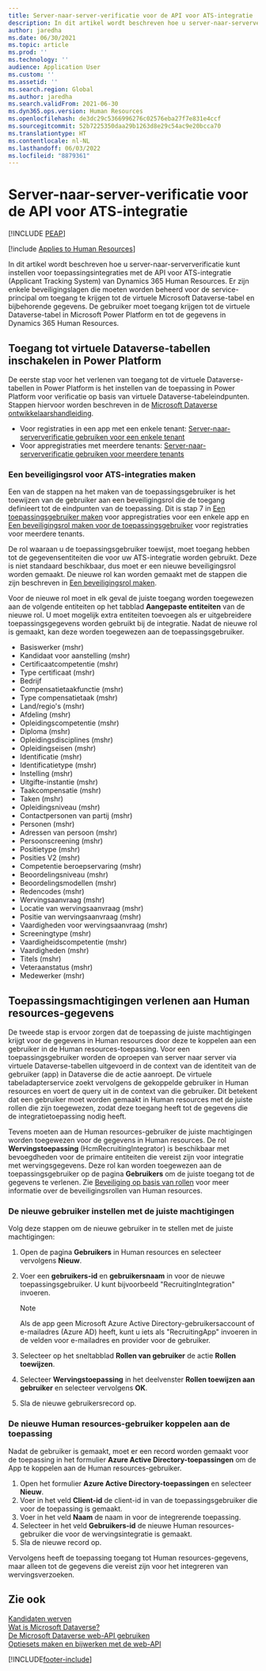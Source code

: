```yaml
---
title: Server-naar-server-verificatie voor de API voor ATS-integratie
description: In dit artikel wordt beschreven hoe u server-naar-serververificatie kunt instellen voor integraties met de API voor ATS-integratie (Applicant Tracking System) van Dynamics 365 Human Resources.
author: jaredha
ms.date: 06/30/2021
ms.topic: article
ms.prod: ''
ms.technology: ''
audience: Application User
ms.custom: ''
ms.assetid: ''
ms.search.region: Global
ms.author: jaredha
ms.search.validFrom: 2021-06-30
ms.dyn365.ops.version: Human Resources
ms.openlocfilehash: de3dc29c5366996276c02576eba27f7e831e4ccf
ms.sourcegitcommit: 52b7225350daa29b1263d8e29c54ac9e20bcca70
ms.translationtype: HT
ms.contentlocale: nl-NL
ms.lasthandoff: 06/03/2022
ms.locfileid: "8879361"
---
```

# <a name="server-to-server-authentication-for-the-ats-integration-api"></a>Server-naar-server-verificatie voor de API voor ATS-integratie


[!INCLUDE [PEAP](../includes/peap-1.md)]

[!include [Applies to Human Resources](../includes/applies-to-hr.md)]

In dit artikel wordt beschreven hoe u server-naar-serververificatie kunt instellen voor toepassingsintegraties met de API voor ATS-integratie (Applicant Tracking System) van Dynamics 365 Human Resources. Er zijn enkele beveiligingslagen die moeten worden beheerd voor de service-principal om toegang te krijgen tot de virtuele Microsoft Dataverse-tabel en bijbehorende gegevens. De gebruiker moet toegang krijgen tot de virtuele Dataverse-tabel in Microsoft Power Platform en tot de gegevens in Dynamics 365 Human Resources.

## <a name="enable-access-to-dataverse-virtual-tables-in-power-platform"></a>Toegang tot virtuele Dataverse-tabellen inschakelen in Power Platform

De eerste stap voor het verlenen van toegang tot de virtuele Dataverse-tabellen in Power Platform is het instellen van de toepassing in Power Platform voor verificatie op basis van virtuele Dataverse-tabeleindpunten. Stappen hiervoor worden beschreven in de [Microsoft Dataverse ontwikkelaarshandleiding](/powerapps/developer/data-platform).

  - Voor registraties in een app met een enkele tenant: [Server-naar-serververificatie gebruiken voor een enkele tenant](/powerapps/developer/data-platform/use-single-tenant-server-server-authentication)
  - Voor appregistraties met meerdere tenants: [Server-naar-serververificatie gebruiken voor meerdere tenants](/powerapps/developer/data-platform/use-multi-tenant-server-server-authentication)

### <a name="creating-a-security-role-for-ats-integrations"></a>Een beveiligingsrol voor ATS-integraties maken

Een van de stappen na het maken van de toepassingsgebruiker is het toewijzen van de gebruiker aan een beveiligingsrol die de toegang definieert tot de eindpunten van de toepassing. Dit is stap 7 in [Een toepassingsgebruiker maken](/powerapps/developer/data-platform/use-single-tenant-server-server-authentication#application-user-creation) voor appregistraties voor een enkele app en [Een beveiligingsrol maken voor de toepassingsgebruiker](/powerapps/developer/data-platform/use-multi-tenant-server-server-authentication#create-a-security-role-for-the-application-user) voor registraties voor meerdere tenants. 

De rol waaraan u de toepassingsgebruiker toewijst, moet toegang hebben tot de gegevensentiteiten die voor uw ATS-integratie worden gebruikt. Deze is niet standaard beschikbaar, dus moet er een nieuwe beveiligingsrol worden gemaakt. De nieuwe rol kan worden gemaakt met de stappen die zijn beschreven in [Een beveiligingsrol maken](/power-platform/admin/create-edit-security-role#create-a-security-role).

Voor de nieuwe rol moet in elk geval de juiste toegang worden toegewezen aan de volgende entiteiten op het tabblad **Aangepaste entiteiten** van de nieuwe rol. U moet mogelijk extra entiteiten toevoegen als er uitgebreidere toepassingsgegevens worden gebruikt bij de integratie. Nadat de nieuwe rol is gemaakt, kan deze worden toegewezen aan de toepassingsgebruiker.

  - Basiswerker (mshr)
  - Kandidaat voor aanstelling (mshr)
  - Certificaatcompetentie (mshr)
  - Type certificaat (mshr)
  - Bedrijf
  - Compensatietaakfunctie (mshr)
  - Type compensatietaak (mshr)
  - Land/regio's (mshr)
  - Afdeling (mshr)
  - Opleidingscompetentie (mshr)
  - Diploma (mshr)
  - Opleidingsdisciplines (mshr)
  - Opleidingseisen (mshr)
  - Identificatie (mshr)
  - Identificatietype (mshr)
  - Instelling (mshr)
  - Uitgifte-instantie (mshr)
  - Taakcompensatie (mshr)
  - Taken (mshr)
  - Opleidingsniveau (mshr)
  - Contactpersonen van partij (mshr)
  - Personen (mshr)
  - Adressen van persoon (mshr)
  - Persoonscreening (mshr)
  - Positietype (mshr)
  - Posities V2 (mshr)
  - Competentie beroepservaring (mshr)
  - Beoordelingsniveau (mshr)
  - Beoordelingsmodellen (mshr)
  - Redencodes (mshr)
  - Wervingsaanvraag (mshr)
  - Locatie van wervingsaanvraag (mshr)
  - Positie van wervingsaanvraag (mshr)
  - Vaardigheden voor wervingsaanvraag (mshr)
  - Screeningtype (mshr)
  - Vaardigheidscompetentie (mshr)
  - Vaardigheden (mshr)
  - Titels (mshr)
  - Veteraanstatus (mshr)
  - Medewerker (mshr)

## <a name="granting-application-permissions-to-human-resources-data"></a>Toepassingsmachtigingen verlenen aan Human resources-gegevens

De tweede stap is ervoor zorgen dat de toepassing de juiste machtigingen krijgt voor de gegevens in Human resources door deze te koppelen aan een gebruiker in de Human resources-toepassing. Voor een toepassingsgebruiker worden de oproepen van server naar server via virtuele Dataverse-tabellen uitgevoerd in de context van de identiteit van de gebruiker (app) in Dataverse die de actie aanroept. De virtuele tabeladapterservice zoekt vervolgens de gekoppelde gebruiker in Human resources en voert de query uit in de context van die gebruiker. Dit betekent dat een gebruiker moet worden gemaakt in Human resources met de juiste rollen die zijn toegewezen, zodat deze toegang heeft tot de gegevens die de integratietoepassing nodig heeft.

Tevens moeten aan de Human resources-gebruiker de juiste machtigingen worden toegewezen voor de gegevens in Human resources. De rol **Wervingstoepassing** (HcmRecruitingIntegrator) is beschikbaar met bevoegdheden voor de primaire entiteiten die vereist zijn voor integratie met wervingsgegevens. Deze rol kan worden toegewezen aan de toepassingsgebruiker op de pagina **Gebruikers** om de juiste toegang tot de gegevens te verlenen. Zie [Beveiliging op basis van rollen](/dynamics365/fin-ops-core/dev-itpro/sysadmin/role-based-security) voor meer informatie over de beveiligingsrollen van Human resources.

### <a name="set-up-the-new-user-with-appropriate-permissions"></a>De nieuwe gebruiker instellen met de juiste machtigingen

Volg deze stappen om de nieuwe gebruiker in te stellen met de juiste machtigingen:

  1. Open de pagina **Gebruikers** in Human resources en selecteer vervolgens **Nieuw**.
  2. Voer een **gebruikers-id** en **gebruikersnaam** in voor de nieuwe toepassingsgebruiker. U kunt bijvoorbeeld "RecruitingIntegration" invoeren.

      > [!NOTE]
      > Als de app geen Microsoft Azure Active Directory-gebruikersaccount of e-mailadres (Azure AD) heeft, kunt u iets als "RecruitingApp" invoeren in de velden voor e-mailadres en provider voor de gebruiker.

  3. Selecteer op het sneltabblad **Rollen van gebruiker** de actie **Rollen toewijzen**.
  4. Selecteer **Wervingstoepassing** in het deelvenster **Rollen toewijzen aan gebruiker** en selecteer vervolgens **OK**.
  5. Sla de nieuwe gebruikersrecord op.

### <a name="link-the-new-human-resources-user-to-the-application"></a>De nieuwe Human resources-gebruiker koppelen aan de toepassing

Nadat de gebruiker is gemaakt, moet er een record worden gemaakt voor de toepassing in het formulier **Azure Active Directory-toepassingen** om de App te koppelen aan de Human resources-gebruiker.

  1. Open het formulier **Azure Active Directory-toepassingen** en selecteer **Nieuw**.
  2. Voer in het veld **Client-id** de client-id in van de toepassingsgebruiker die voor de toepassing is gemaakt.
  3. Voer in het veld **Naam** de naam in voor de integrerende toepassing.
  4. Selecteer in het veld **Gebruikers-id** de nieuwe Human resources-gebruiker die voor de wervingsintegratie is gemaakt.
  5. Sla de nieuwe record op.

Vervolgens heeft de toepassing toegang tot Human resources-gegevens, maar alleen tot de gegevens die vereist zijn voor het integreren van wervingsverzoeken.

## <a name="see-also"></a>Zie ook

[Kandidaten werven](hr-personnel-recruit.md)<br>
[Wat is Microsoft Dataverse?](/powerapps/maker/data-platform/data-platform-intro)<br>
[De Microsoft Dataverse web-API gebruiken](/powerapps/developer/data-platform/webapi/overview)<br>
[Optiesets maken en bijwerken met de web-API](/powerapps/developer/data-platform/webapi/create-update-optionsets)<br>

[!INCLUDE[footer-include](../includes/footer-banner.md)]
